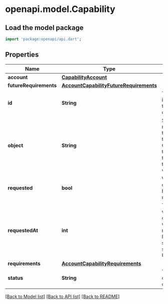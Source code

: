 # openapi.model.Capability

## Load the model package
```dart
import 'package:openapi/api.dart';
```

## Properties
Name | Type | Description | Notes
------------ | ------------- | ------------- | -------------
**account** | [**CapabilityAccount**](CapabilityAccount.md) |  | 
**futureRequirements** | [**AccountCapabilityFutureRequirements**](AccountCapabilityFutureRequirements.md) |  | [optional] 
**id** | **String** | The identifier for the capability. | 
**object** | **String** | String representing the object's type. Objects of the same type share the same value. | 
**requested** | **bool** | Whether the capability has been requested. | 
**requestedAt** | **int** | Time at which the capability was requested. Measured in seconds since the Unix epoch. | [optional] 
**requirements** | [**AccountCapabilityRequirements**](AccountCapabilityRequirements.md) |  | [optional] 
**status** | **String** | The status of the capability. | 

[[Back to Model list]](../README.md#documentation-for-models) [[Back to API list]](../README.md#documentation-for-api-endpoints) [[Back to README]](../README.md)


